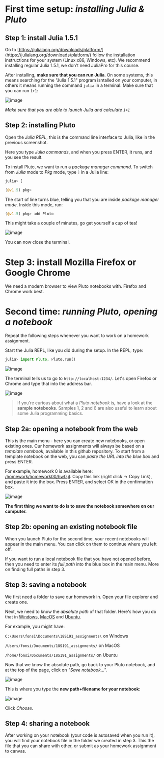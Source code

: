 # First time setup: _installing Julia & Pluto_



## Step 1: install Julia 1.5.1

Go to [https://julialang.org/downloads/platform/](https://julialang.org/downloads/platform/) follow the installation instructions for your system (Linux x86, Windows, etc). We recommend installing regular Julia 1.5.1, we don't need JuliaPro for this course.

After installing, **make sure that you can run Julia**. On some systems, this means searching for the "Julia 1.5.1" program isntalled on your computer, in others it means running the command `julia` in a terminal. Make sure that you can run `1+1`:

![image](https://user-images.githubusercontent.com/6933510/91439734-c573c780-e86d-11ea-8169-0c97a7013e8d.png)

_Make sure that you are able to launch Julia and calculate `1+1`_

## Step 2: installing Pluto

Open the _Julia REPL_, this is the command line interface to Julia, like in the previous screenshot.

Here you type _Julia commands_, and when you press ENTER, it runs, and you see the result.

To install Pluto, we want to run a _package manager command_. To switch from _Julia_ mode to _Pkg_ mode, type `]` in a Julia line:
```julia
julia> ]

(@v1.5) pkg>
```

The start of line turns blue, telling you that you are inside _package manager mode_. Inside this mode, run:
```julia
(@v1.5) pkg> add Pluto
```

This might take a couple of minutes, go get yourself a cup of tea!

![image](https://user-images.githubusercontent.com/6933510/91440380-ceb16400-e86e-11ea-9352-d164911774cf.png)

You can now close the terminal.

# Step 3: install Mozilla Firefox or Google Chrome
We need a modern browser to view Pluto notebooks with. Firefox and Chrome work best.

# Second time: _running Pluto, opening a notebook_
Repeat the following steps whenever you want to work on a homework assignment.

Start the Julia REPL, like you did during the setup. In the REPL, type:
```julia
julia> import Pluto; Pluto.run()
```

![image](https://user-images.githubusercontent.com/6933510/91441094-eb01d080-e86f-11ea-856f-e667fdd9b85c.png)

The terminal tells us to go to `http://localhost:1234/`. Let's open Firefox or Chrome and type that into the address bar.

![image](https://user-images.githubusercontent.com/6933510/91441391-6a8f9f80-e870-11ea-94d0-4ef91b4e2242.png)

> If you're curious about what a _Pluto notebook_ is, have a look at the **sample notebooks**. Samples 1, 2 and 6 are also useful to learn about some Julia programming basics.

## Step 2a: opening a notebook from the web

This is the main menu - here you can create new notebooks, or open existing ones. Our homework assignments will always be based on a _template notebook_, available in this github repository. To start from a template notebook on the web, you can _paste the URL into the blue box_ and press ENTER.

For example, homework 0 is available here: [/homework/homework00/hw0.jl](/homework/homework00/hw0.jl). Copy this link (right click -> Copy Link), and paste it into the box. Press ENTER, and select OK in the confirmation box.

![image](https://user-images.githubusercontent.com/6933510/91441968-6b750100-e871-11ea-974e-3a6dfd80234a.png)

**The first thing we want to do is to save the notebook somewhere on our computer.** 

## Step 2b: opening an existing notebook file
When you launch Pluto for the second time, your recent notebooks will appear in the main menu. You can click on them to continue where you left off.

If you want to run a local notebook file that you have not opened before, then you need to enter its _full path_ into the blue box in the main menu. More on finding full paths in step 3.

## Step 3: saving a notebook
We first need a folder to save our homework in. Open your file explorer and create one. 

Next, we need to know the _absolute path_ of that folder. Here's how you do that in [Windows](https://www.top-password.com/blog/copy-full-path-of-a-folder-file-in-windows/), [MacOS](https://www.josharcher.uk/code/find-path-to-folder-on-mac/) and [Ubuntu]().

For example, you might have:

`C:\Users\fonsi\Documents\18S191_assignments\` on Windows

`/Users/fonsi/Documents/18S191_assignments/` on MacOS

`/home/fonsi/Documents/18S191_assignments/` on Ubuntu

Now that we know the absolute path, go back to your Pluto notebook, and at the top of the page, click on _"Save notebook..."_. 

![image](https://user-images.githubusercontent.com/6933510/91444741-77fb5880-e875-11ea-8f6b-02c1c319e7f3.png)

This is where you type the **new path+filename for your notebook**:

![image](https://user-images.githubusercontent.com/6933510/91444565-366aad80-e875-11ea-8ed6-1265ded78f11.png)

Click _Choose_.

## Step 4: sharing a notebook

After working on your notebook (your code is autosaved when you run it), you will find your notebook file in the folder we created in step 3. This the file that you can share with other, or submit as your homework assignment to canvas.
